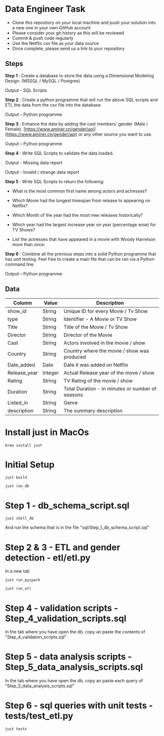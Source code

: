 # Data Engineer Task

* Clone this repository on your local machine and push your solution into a new one in your own GitHub account
* Please consider your git history as this will be reviewed
* Commit & push code regularly
* Use the Netflix csv file as your data source
* Once complete, please send us a link to your repository

## Steps

**Step 1** : Create a database to store the data using a Dimensional Modeling Design. (MSSQL / MySQL / Postgres)

Output - SQL Scripts

**Step 2** : Create a python programme that will run the above SQL scripts and ETL the data from the csv file into the database.

Output – Python programme

**Step 3** : Enhance the data by adding the cast members' gender (Male / Female). [https://www.aminer.cn/gender/api](https://www.aminer.cn/gender/api) or any other source you want to use.

Output – Python programme

**Step 4** : Write SQL Scripts to validate the data loaded.

Output - Missing data report

Output - Invalid / strange data report

**Step 5** : Write SQL Scripts to return the following:

- What is the most common first name among actors and actresses?

- Which Movie had the longest timespan from release to appearing on Netflix?

- Which Month of the year had the most new releases historically?

- Which year had the largest increase year on year (percentage wise) for TV Shows?

- List the actresses that have appeared in a movie with Woody Harrelson more than once.

**Step 6** : Combine all the previous steps into a solid Python programme that has unit testing. Feel free to create a main file that can be ran via a Python command line.

Output – Python programme

## Data

| **Column** | **Value** | **Description** |
| --- | --- | --- |
| show\_id | String | Unique ID for every Movie / Tv Show |
| type | String | Identifier - A Movie or TV Show |
| Title | String | Title of the Movie / Tv Show |
| Director | String | Director of the Movie |
| Cast | String | Actors involved in the movie / show |
| Country | String | Country where the movie / show was produced |
| Date\_added | Date | Date it was added on Netflix |
| Release\_year | Integer | Actual Release year of the move / show |
| Rating | String | TV Rating of the movie / show |
| Duration | String | Total Duration - in minutes or number of seasons |
| Listed\_in | String | Genre |
| description | String | The summary description |


# Install just in MacOs
```
brew install just
```

# Initial Setup

```
just build 
```

```
just run_db
```

# Step 1 - db_schema_script.sql

```
just shell_db
```

And run the schema that is in the file "sql/Step_1_db_schema_script.sql"

# Step 2 & 3 - ETL and gender detection - etl/etl.py
In a new tab

```
just run_pyspark
```

```
just run_etl
```

# Step 4 - validation scripts - Step_4_validation_scripts.sql

In the tab where you have open the db, copy an paste the contents of "Step_4_validation_scripts.sql"

# Step 5 - data analysis scripts - Step_5_data_analysis_scripts.sql

In the tab where you have open the db, copy an paste each query of "Step_5_data_analysis_scripts.sql"

# Step 6 - sql queries with unit tests - tests/test_etl.py

```
just tests
```
